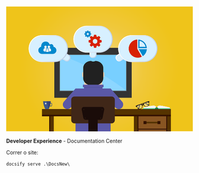 



![Dev. Experience](./images/devexperience.png)
 
**Developer Experience** - Documentation Center


Correr o site:

    docsify serve .\DocsNew\


